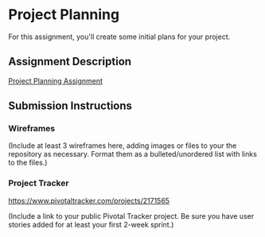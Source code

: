 # Project Planning
For this assignment, you'll create some initial plans for your project.

## Assignment Description
[Project Planning Assignment](https://education.launchcode.org/liftoff/assignments/planning/)

## Submission Instructions

### Wireframes

(Include at least 3 wireframes here, adding images or files to your the repository as necessary. Format them as a bulleted/unordered list with links to the files.)

### Project Tracker

 https://www.pivotaltracker.com/projects/2171565

(Include a link to your public Pivotal Tracker project. Be sure you have user stories added for at least your first 2-week sprint.)